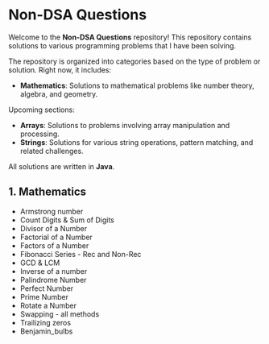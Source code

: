 
# Non-DSA Questions

Welcome to the **Non-DSA Questions** repository! This repository contains solutions to various programming problems that I have been solving. 

The repository is organized into categories based on the type of problem or solution. Right now, it includes:
- **Mathematics**: Solutions to mathematical problems like number theory, algebra, and geometry.

Upcoming sections:
- **Arrays**: Solutions to problems involving array manipulation and processing.
- **Strings**: Solutions for various string operations, pattern matching, and related challenges.

All solutions are written in **Java**.

## 1. Mathematics

  - Armstrong number
  - Count Digits & Sum of Digits
  - Divisor of a Number
  - Factorial of a Number
  - Factors of a Number
  - Fibonacci Series - Rec and Non-Rec
  - GCD & LCM
  - Inverse of a number
  - Palindrome Number
  - Perfect Number
  - Prime Number 
  - Rotate a Number
  - Swapping - all methods
  - Trailizing zeros
  - Benjamin_bulbs

